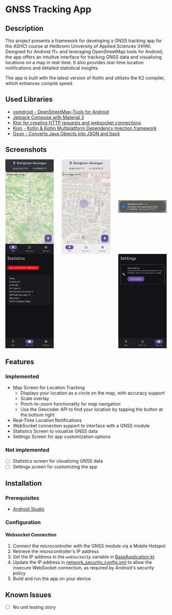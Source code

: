 # GNSS Tracking App

## Description

This project presents a framework for developing a GNSS tracking app for the ASHCI course at
Heilbronn University of Applied Sciences (HHN). Designed for Android 11+ and leveraging
OpenStreetMap tools for Android, the app offers an intuitive interface for tracking GNSS data and
visualizing locations on a map in real-time. It also provides real-time location notifications and
detailed statistical insights.

The app is built with the latest version of Kotlin and utilizes the K2 compiler, which enhances
compile speed.

## Used Libraries

- [osmdroid - OpenStreetMap-Tools for Android](https://github.com/osmdroid/osmdroid)
- [Jetpack Compose with Material 3](https://developer.android.com/compose)
- [Ktor for creating HTTP requests and websocket connections](https://ktor.io/)
- [Koin - Kotlin & Kotlin Multiplatform Dependency Injection framework](https://insert-koin.io/)
- [Gson - Converts Java Objects into JSON and back](https://github.com/google/gson)

## Screenshots

<div style="display: flex; justify-content: space-between; align-items: center; flex-wrap: wrap;">
<img src="screenshots/map_view_dark_mode.jpg" alt="MapScreen Dark Mode" width="30%">
<img src="screenshots/map_view_light_mode.jpg" alt="MapScreen Light Mode" width="30%">
<img src="screenshots/notification_real_time_location.jpg" alt="Notification Real Time Location" width="30%">
<img src="screenshots/statistics_view.jpg" alt="Statistics Screen" width="30%">
<img src="screenshots/settings_view.jpg" alt="Settings Screen" width="30%">
</div>

## Features

### Implemented

- Map Screen for Location Tracking
    - Displays your location as a circle on the map, with accuracy support
    - Scale overlay
    - Pinch-to-zoom functionality for map navigation
    - Use the Geocoder API to find your location by tapping the button at the bottom right
- Real-Time Location Notifications
- WebSocket connection support to interface with a GNSS module
- Statistics Screen to visualize GNSS data
- Settings Screen for app customization options

### Not implemented

- [ ] Statistics screen for visualizing GNSS data
- [ ] Settings screen for customizing the app

## Installation

### Prerequisites

- [Android Studio](https://developer.android.com/studio)

### Configuration

#### Websocket Connection

1. Connect the microcontroller with the GNSS module via a Mobile Hotspot
2. Retrieve the microcontroller's IP address
3. Set the IP address in the `webSocketIp` variable
   in [BaseApplication.kt](app/src/main/java/de/hhn/gnsstrackingapp/BaseApplication.kt)
4. Update the IP address
   in [network_security_config.xml](app/src/main/res/xml/network_security_config.xml) to allow
   the insecure WebSocket connection, as required by Android's security policy
5. Build and run the app on your device

## Known Issues

- [ ] No unit testing story
